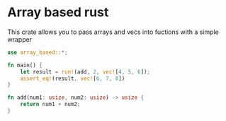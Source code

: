 # Array based rust

This crate allows you to pass arrays and vecs into fuctions with a simple wrapper

```rust
use array_based::*;

fn main() {
	let result = run!(add, 2, vec![4, 5, 6]);
	assert_eq!(result, vec![6, 7, 8])
}

fn add(num1: usize, num2: usize) -> usize {
	return num1 + num2;
}
```
